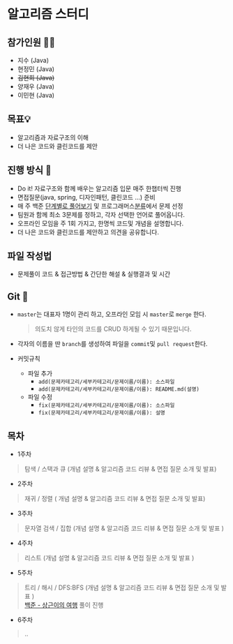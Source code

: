 # 알고리즘 스터디

## 참가인원 🙋‍♀️

- 지수 (Java)
- 현정민 (Java)
- ~~김현희 (Java)~~
- 양재우 (Java)
- 이민현 (Java)

## 목표💡

 - 알고리즘과 자료구조의 이해
 - 더 나은 코드와 클린코드를 제안

## 진행 방식 🎲
- Do it! 자료구조와 함께 배우는 알고리즘 입문 매주 한챕터씩 진행
- 면접질문(java, spring, 디자인패턴, 클린코드 ...) 준비
- 매 주 백준 [단계별로 풀어보기](https://www.acmicpc.net/step) 및 프로그래머스[분류](https://programmers.co.kr/learn/challenges)에서 문제 선정
- 팀원과 함께 최소 3문제를 정하고, 각자 선택한 언어로 풀어옵니다.
- 오프라인 모임을 주 1회 가지고, 한명씩 코드및 개념을 설명합니다.
- 더 나은 코드와 클린코드를 제안하고 의견을 공유합니다.

## 파일 작성법
- 문제풀이 코드 & 접근방법 & 간단한 해설 & 실행결과 및 시간

## Git 🌱

- `master`는 대표자 1명이 관리 하고, 오프라인 모임 시 `master`로 `merge` 한다.

	> 의도치 않게 타인의 코드를 CRUD 하게될 수 있기 때문입니다.

-  각자의 이름을 딴 `branch`를 생성하여 파일을 `commit`및 `pull request`한다.
- 커밋규칙
	- 파일 추가
		- `add(문제카테고리/세부카테고리/문제이름/이름): 소스파일`
		- `add(문제카테고리/세부카테고리/문제이름/이름): README.md(설명)`
	- 파일 수정
		- `fix(문제카테고리/세부카테고리/문제이름/이름): 소스파일`
		- `fix(문제카테고리/세부카테고리/문제이름/이름): 설명`
  
## 목차
- 1주차
 > 탐색 / 스택과 큐 (개념 설명 & 알고리즘 코드 리뷰 & 면접 질문 소개 및 발표)
- 2주차
 > 재귀 / 정렬 ( 개념 설명 & 알고리즘 코드 리뷰 & 면접 질문 소개 및 발표)
- 3주차
 > 문자열 검색 / 집합 (개념 설명 & 알고리즘 코드 리뷰 & 면접 질문 소개 및 발표 )
- 4주차
 > 리스트 (개념 설명 & 알고리즘 코드 리뷰 & 면접 질문 소개 및 발표 )
- 5주차
 > 트리 / 해시 / DFS:BFS (개념 설명 & 알고리즘 코드 리뷰 & 면접 질문 소개 및 발표 )<br>
 [백준 - 상근이의 여행](https://www.acmicpc.net/problem/9372) 풀이 진행
- 6주차 
 > ..
    

